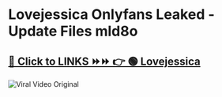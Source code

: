 
 # Lovejessica Onlyfans Leaked - Update Files mld8o

## <h2><a href="https://clipsfans.com/Lovejessica&ref=git">🔗 Click to LINKS ⏩⏩ 👉 🟢 Lovejessica </a></h2>

<a href="https://clipsfans.com/Lovejessica&ref=git" rel="nofollow" data-target="animated-image.originalLink"><img src="https://i.ibb.co.com/xMMVF88/686577567.gif" alt="Viral Video Original" style="max-width: 100%; display: inline-block;" data-target="animated-image.originalImage"></a>

